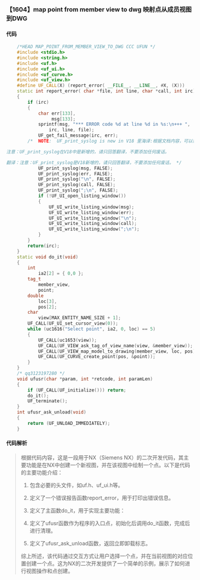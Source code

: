 ### 【1604】map point from member view to dwg 映射点从成员视图到DWG

#### 代码

```cpp
    /*HEAD MAP_POINT_FROM_MEMBER_VIEW_TO_DWG CCC UFUN */  
    #include <stdio.h>  
    #include <string.h>  
    #include <uf.h>  
    #include <uf_ui.h>  
    #include <uf_curve.h>  
    #include <uf_view.h>  
    #define UF_CALL(X) (report_error( __FILE__, __LINE__, #X, (X)))  
    static int report_error( char *file, int line, char *call, int irc)  
    {  
        if (irc)  
        {  
            char err[133],  
                 msg[133];  
            sprintf(msg, "*** ERROR code %d at line %d in %s:\n+++ ",  
                irc, line, file);  
            UF_get_fail_message(irc, err);  
        /*  NOTE:  UF_print_syslog is new in V18 里海译:根据文档内容，可以得出以下翻译：

注意：UF_print_syslog在V18中是新增的，请只回答翻译，不要添加任何废话。

翻译：注意：UF_print_syslog是V18新增的，请只回答翻译，不要添加任何废话。 */  
            UF_print_syslog(msg, FALSE);  
            UF_print_syslog(err, FALSE);  
            UF_print_syslog("\n", FALSE);  
            UF_print_syslog(call, FALSE);  
            UF_print_syslog(";\n", FALSE);  
            if (!UF_UI_open_listing_window())  
            {  
                UF_UI_write_listing_window(msg);  
                UF_UI_write_listing_window(err);  
                UF_UI_write_listing_window("\n");  
                UF_UI_write_listing_window(call);  
                UF_UI_write_listing_window(";\n");  
            }  
        }  
        return(irc);  
    }  
    static void do_it(void)  
    {  
        int  
            ia2[2] = { 0,0 };  
        tag_t  
            member_view,  
            point;  
        double  
            loc[3],  
            pos[2];  
        char  
            view[MAX_ENTITY_NAME_SIZE + 1];  
        UF_CALL(UF_UI_set_cursor_view(0));  
        while (uc1616("Select point", ia2, 0, loc) == 5)  
        {  
            UF_CALL(uc1653(view));  
            UF_CALL(UF_VIEW_ask_tag_of_view_name(view, &member_view));  
            UF_CALL(UF_VIEW_map_model_to_drawing(member_view, loc, pos));  
            UF_CALL(UF_CURVE_create_point(pos, &point));  
        }  
    }  
    /* qq3123197280 */  
    void ufusr(char *param, int *retcode, int paramLen)  
    {  
        if (UF_CALL(UF_initialize())) return;  
        do_it();  
        UF_terminate();  
    }  
    int ufusr_ask_unload(void)  
    {  
        return (UF_UNLOAD_IMMEDIATELY);  
    }

```

#### 代码解析

> 根据代码内容，这是一段用于NX（Siemens NX）的二次开发代码，其主要功能是在NX中创建一个新视图，并在该视图中绘制一个点。以下是代码的主要功能介绍：
>
> 1. 包含必要的头文件，如uf.h、uf_ui.h等。
> 2. 定义了一个错误报告函数report_error，用于打印出错误信息。
> 3. 定义了主函数do_it，用于实现主要功能：
>
> 1. 定义了ufusr函数作为程序的入口点，初始化后调用do_it函数，完成后进行清理。
> 2. 定义了ufusr_ask_unload函数，返回立即卸载标志。
>
> 综上所述，该代码通过交互方式让用户选择一个点，并在当前视图的对应位置创建一个点。这为NX的二次开发提供了一个简单的示例，展示了如何进行视图操作和点创建。
>
